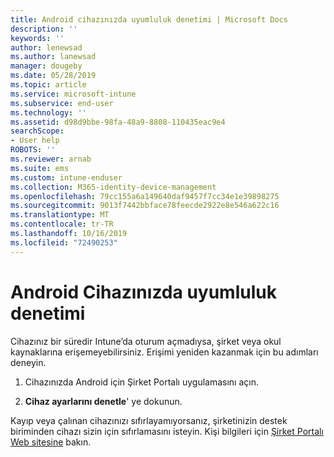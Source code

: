 ```yaml
---
title: Android cihazınızda uyumluluk denetimi | Microsoft Docs
description: ''
keywords: ''
author: lenewsad
ms.author: lanewsad
manager: dougeby
ms.date: 05/28/2019
ms.topic: article
ms.service: microsoft-intune
ms.subservice: end-user
ms.technology: ''
ms.assetid: d98d9bbe-98fa-48a9-8808-110435eac9e4
searchScope:
- User help
ROBOTS: ''
ms.reviewer: arnab
ms.suite: ems
ms.custom: intune-enduser
ms.collection: M365-identity-device-management
ms.openlocfilehash: 79cc155a6a149640daf9457f7cc34e1e39898275
ms.sourcegitcommit: 9013f7442bbface78feecde2922e8e546a622c16
ms.translationtype: MT
ms.contentlocale: tr-TR
ms.lasthandoff: 10/16/2019
ms.locfileid: "72490253"
---
```

# <a name="check-compliance-on-your-android-device"></a>Android Cihazınızda uyumluluk denetimi

Cihazınız bir süredir Intune’da oturum açmadıysa, şirket veya okul kaynaklarına erişemeyebilirsiniz. Erişimi yeniden kazanmak için bu adımları deneyin.  

1. Cihazınızda Android için Şirket Portalı uygulamasını açın.  

2. **Cihaz ayarlarını denetle**' ye dokunun.   

Kayıp veya çalınan cihazınızı sıfırlayamıyorsanız, şirketinizin destek biriminden cihazı sizin için sıfırlamasını isteyin. Kişi bilgileri için [Şirket Portalı Web sitesine](https://go.microsoft.com/fwlink/?linkid=2010980) bakın.  
